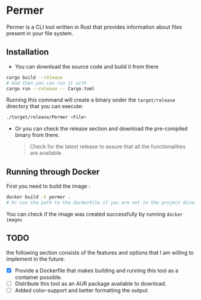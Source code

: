 # Permer

Permer is a CLI tool written in Rust that provides information about files present in your file system.

## Installation

- You can download the source code and build it from there

```bash
cargo build --release
# And then you can run it with
cargo run --release -- Cargo.toml
```

Running this command will create a binary under the `target/release` directory that you can execute:

```bash
./target/release/Permer <File>
```

- Or you can check the release section and download the pre-compiled binary from there.
  > Check for the latest release to assure that all the functionalities are available.

## Running through Docker

First you need to build the image :

```bash
docker build -t permer .
# Or use the path to the dockerFile if you are not in the project directory.
```

You can check if the image was created successfully by running `docker images`

## TODO

the following section consists of the features and options that I am willing to implement in the future.

- [x] Provide a Dockerfile that makes building and running this tool as a container possible.
- [ ] Distribute this tool as an AUR package available to download.
- [ ] Added color-support and better formatting the output.
